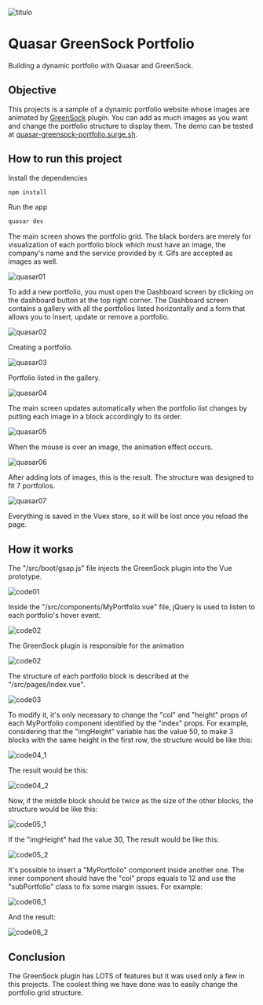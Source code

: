 ![titulo](/docs/titulo.JPG)

# Quasar GreenSock Portfolio

Building a dynamic portfolio with Quasar and GreenSock.

## Objective

This projects is a sample of a dynamic portfolio website whose images are animated by [GreenSock](https://greensock.com/docs) plugin. You can add as much images as you want and change the portfolio structure to display them.
The demo can be tested at [quasar-greensock-portfolio.surge.sh](http://quasar-greensock-portfolio.surge.sh).

## How to run this project

Install the dependencies

```bash
npm install
```

Run the app

```bash
quasar dev
```

The main screen shows the portfolio grid. The black borders are merely for visualization of each portfolio block which must have an image, the company's name and the service provided by it. Gifs are accepted as images as well.

![quasar01](/docs/quasar01.JPG)

To add a new portfolio, you must open the Dashboard screen by clicking on the dashboard button at the top right corner.
The Dashboard screen contains a gallery with all the portfolios listed horizontally and a form that allows you to insert, update or remove a portfolio.

![quasar02](/docs/quasar02.JPG)

Creating a portfolio.

![quasar03](/docs/quasar03.JPG)

Portfolio listed in the gallery.

![quasar04](/docs/quasar04.JPG)

The main screen updates automatically when the portfolio list changes by putting each image in a block accordingly to its order.

![quasar05](/docs/quasar05.JPG)

When the mouse is over an image, the animation effect occurs.

![quasar06](/docs/quasar06.JPG)

After adding lots of images, this is the result. The structure was designed to fit 7 portfolios.

![quasar07](/docs/quasar07.JPG)

Everything is saved in the Vuex store, so it will be lost once you reload the page.

## How it works

The "/src/boot/gsap.js" file injects the GreenSock plugin into the Vue prototype.

![code01](/docs/code01.JPG)

Inside the "/src/components/MyPortfolio.vue" file, jQuery is used to listen to each portfolio's hover event.

![code02](/docs/code02_1.JPG)

The GreenSock plugin is responsible for the animation

![code02](/docs/code02_2.JPG)

The structure of each portfolio block is described at the "/src/pages/Index.vue".

![code03](/docs/code03.JPG)

To modify it, it's only necessary to change the "col" and "height" props of each MyPortfolio component identified by the "index" props. For example, considering that the "imgHeight" variable has the value 50, to make 3 blocks with the same height in the first row, the structure would be like this:

![code04_1](/docs/code04_1.JPG)

The result would be this:

![code04_2](/docs/code04_2.JPG)

Now, if the middle block should be twice as the size of the other blocks, the structure would be like this:

![code05_1](/docs/code05_1.JPG)

If the "imgHeight" had the value 30, The result would be like this:

![code05_2](/docs/code05_2.JPG)

It's possible to insert a "MyPortfolio" component inside another one. The inner component should have the "col" props equals to 12 and use the "subPortfolio" class to fix some margin issues. For example:

![code06_1](/docs/code06_1.JPG)

And the result:

![code06_2](/docs/code06_2.JPG)

## Conclusion

The GreenSock plugin has LOTS of features but it was used only a few in this projects.
The coolest thing we have done was to easily change the portfolio grid structure.
